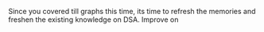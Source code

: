 Since you covered till graphs this time, its time to refresh the memories and freshen the existing knowledge on DSA.
Improve on 